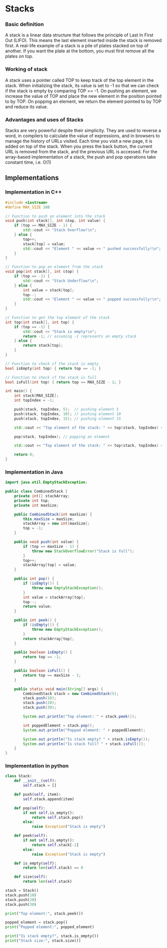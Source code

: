 # Stacks

### Basic definition

A stack is a linear data structure that follows the principle of Last In First
Out (LIFO). This means the last element inserted inside the stack is removed
first. A real-life example of a stack is a pile of plates stacked on top of
another. If you want the plate at the bottom, you must first remove all the
plates on top.

### Working of stack

A stack uses a pointer called TOP to keep track of the top element in the stack.
When initializing the stack, its value is set to -1 so that we can check if the
stack is empty by comparing TOP == -1. On pushing an element, we increase the
value of TOP and place the new element in the position pointed to by TOP. On
popping an element, we return the element pointed to by TOP and reduce its value.

### Advantages and uses of Stacks

Stacks are very powerful despite their simplicity. They are used to reverse a
word, in compilers to calculate the value of expressions, and in browsers to
manage the history of URLs visited. Each time you visit a new page, it is added
on top of the stack. When you press the back button, the current URL is removed
from the stack, and the previous URL is accessed. For the array-based
implementation of a stack, the push and pop operations take constant time, i.e.
O(1)

## Implementations

### Implementation in C++

```cpp
#include <iostream>
#define MAX_SIZE 100

// Function to push an element into the stack
void push(int stack[], int &top, int value) {
    if (top == MAX_SIZE - 1) {
        std::cout << "Stack Overflow!\n";
    } else {
        top++;
        stack[top] = value;
        std::cout << "Element " << value << " pushed successfully!\n";
    }
}

// Function to pop an element from the stack
void pop(int stack[], int &top) {
    if (top == -1) {
        std::cout << "Stack Underflow!\n";
    } else {
        int value = stack[top];
        top--;
        std::cout << "Element " << value << " popped successfully!\n";
    }
}

// Function to get the top element of the stack
int top(int stack[], int top) {
    if (top == -1) {
        std::cout << "Stack is empty!\n";
        return -1; // assuming -1 represents an empty stack
    } else {
        return stack[top];
    }
}

// Function to check if the stack is empty
bool isEmpty(int top) { return top == -1; }

// Function to check if the stack is full
bool isFull(int top) { return top == MAX_SIZE - 1; }

int main() {
    int stack[MAX_SIZE];
    int topIndex = -1;

    push(stack, topIndex, 5);  // pushing element 5
    push(stack, topIndex, 10); // pushing element 10
    push(stack, topIndex, 15); // pushing element 15

    std::cout << "Top element of the stack: " << top(stack, topIndex) << "\n";

    pop(stack, topIndex); // popping an element

    std::cout << "Top element of the stack: " << top(stack, topIndex) << "\n";

    return 0;
}
```

### Implementation in Java

```java
import java.util.EmptyStackException;

public class CombinedStack {
    private int[] stackArray;
    private int top;
    private int maxSize;

    public CombinedStack(int maxSize) {
        this.maxSize = maxSize;
        stackArray = new int[maxSize];
        top = -1;
    }

    public void push(int value) {
        if (top == maxSize - 1) {
            throw new StackOverflowError("Stack is full");
        }
        top++;
        stackArray[top] = value;
    }

    public int pop() {
        if (isEmpty()) {
            throw new EmptyStackException();
        }
        int value = stackArray[top];
        top--;
        return value;
    }

    public int peek() {
        if (isEmpty()) {
            throw new EmptyStackException();
        }
        return stackArray[top];
    }

    public boolean isEmpty() {
        return top == -1;
    }

    public boolean isFull() {
        return top == maxSize - 1;
    }

    public static void main(String[] args) {
        CombinedStack stack = new CombinedStack(5);
        stack.push(10);
        stack.push(20);
        stack.push(30);

        System.out.println("Top element: " + stack.peek());

        int poppedElement = stack.pop();
        System.out.println("Popped element: " + poppedElement);

        System.out.println("Is stack empty? " + stack.isEmpty());
        System.out.println("Is stack full? " + stack.isFull());
    }
}
```

### Implementation in python

```py
class Stack:
    def __init__(self):
        self.stack = []

    def push(self, item):
        self.stack.append(item)

    def pop(self):
        if not self.is_empty():
            return self.stack.pop()
        else:
            raise Exception("Stack is empty")

    def peek(self):
        if not self.is_empty():
            return self.stack[-1]
        else:
            raise Exception("Stack is empty")

    def is_empty(self):
        return len(self.stack) == 0

    def size(self):
        return len(self.stack)

stack = Stack()
stack.push(10)
stack.push(20)
stack.push(30)

print("Top element:", stack.peek())

popped_element = stack.pop()
print("Popped element:", popped_element)

print("Is stack empty?", stack.is_empty())
print("Stack size:", stack.size())

```
